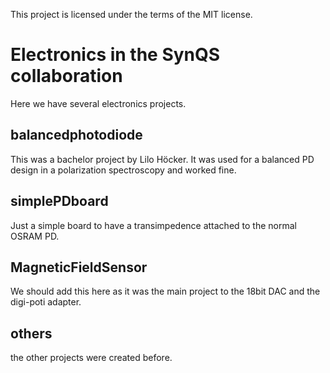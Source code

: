 This project is licensed under the terms of the MIT license.

# Electronics in the SynQS collaboration 

Here we have several electronics projects. 

## balancedphotodiode

This was a bachelor project by Lilo Höcker. It was used for a balanced PD design
in a polarization spectroscopy and worked fine. 

## simplePDboard

Just a simple board to have a transimpedence attached to the normal OSRAM PD.

## MagneticFieldSensor

We should add this here as it was the main project to the 18bit DAC and the 
digi-poti adapter.

## others

the other projects were created before.

